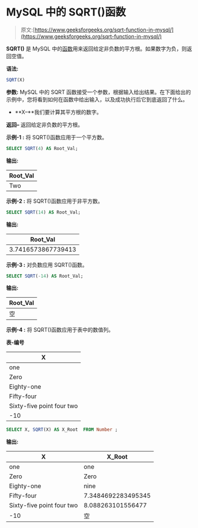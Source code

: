 # MySQL 中的 SQRT()函数

> 原文:[https://www.geeksforgeeks.org/sqrt-function-in-mysql/](https://www.geeksforgeeks.org/sqrt-function-in-mysql/)

**SQRT()** 是 MySQL 中的[函数](https://www.geeksforgeeks.org/sql-functions-aggregate-scalar-functions/)用来返回给定非负数的平方根。如果数字为负，则返回空值。

**语法:**

```sql
SQRT(X)

```

**参数:**
MySQL 中的 SQRT 函数接受一个参数，根据输入给出结果。在下面给出的示例中，您将看到如何在函数中给出输入，以及成功执行后它到底返回了什么。

*   **X–**我们要计算其平方根的数字。

**返回–**
返回给定非负数的平方根。

**示例-1 :**
将 SQRT()函数应用于一个平方数。

```sql
SELECT SQRT(4) AS Root_Val;

```

**输出:**

| Root_Val |
| --- |
| Two |

**示例-2 :**
将 SQRT()函数应用于非平方数。

```sql
SELECT SQRT(14) AS Root_Val;

```

**输出:**

| Root_Val |
| --- |
| 3.7416573867739413 |

**示例-3 :**
对负数应用 SQRT()函数。

```sql
SELECT SQRT(-14) AS Root_Val;

```

**输出:**

| Root_Val |
| --- |
| 空 |

**示例-4 :**
将 SQRT()函数应用于表中的数值列。

**表-编号**

| X |
| --- |
| one |
| Zero |
| Eighty-one |
| Fifty-four |
| Sixty-five point four two |
| -10 |

```sql
SELECT X, SQRT(X) AS X_Root  FROM Number ;

```

**输出:**

| X | X_Root |
| --- | --- |
| one | one |
| Zero | Zero |
| Eighty-one | nine |
| Fifty-four | 7.3484692283495345 |
| Sixty-five point four two | 8.088263101556477 |
| -10 | 空 |